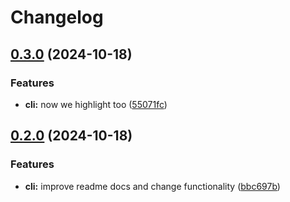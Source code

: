 # Changelog

## [0.3.0](https://github.com/ieedan/logix/compare/v0.2.0...v0.3.0) (2024-10-18)


### Features

* **cli:** now we highlight too ([55071fc](https://github.com/ieedan/logix/commit/55071fccbeb260cf9ec9e86158e3c16e46e66462))

## [0.2.0](https://github.com/ieedan/logix/compare/v0.1.0...v0.2.0) (2024-10-18)

### Features

- **cli:** improve readme docs and change functionality
  ([bbc697b](https://github.com/ieedan/logix/commit/bbc697bbac00e6d21dc81b73c0d43bdad927524f))
